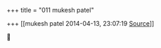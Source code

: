 +++
title = "011 mukesh patel"

+++
[[mukesh patel	2014-04-13, 23:07:19 [Source](https://groups.google.com/g/samskrita/c/YNqfQzRqwzg)]]





